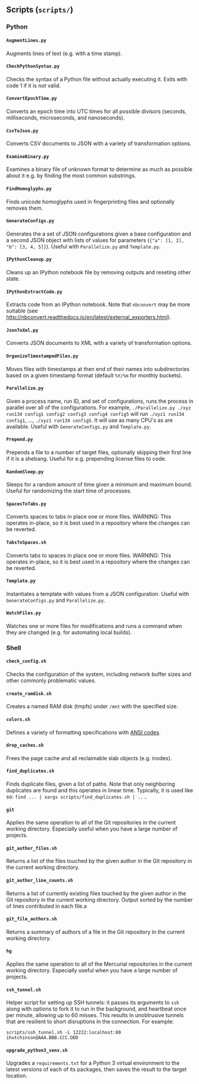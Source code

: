 
## Scripts (`scripts/`)

### Python

#### `AugmentLines.py`
Augments lines of text (e.g. with a time stamp).

#### `CheckPythonSyntax.py`
Checks the syntax of a Python file without actually executing it. Exits with
code 1 if it is not valid.

#### `ConvertEpochTime.py`
Converts an epoch time into UTC times for all possible divisors (seconds,
milliseconds, microseconds, and nanoseconds).

#### `CsvToJson.py`
Converts CSV documents to JSON with a variety of transformation options.

#### `ExamineBinary.py`
Examines a binary file of unknown format to determine as much as possible
about it e.g. by finding the most common substrings.

#### `FindHomoglyphs.py`
Finds unicode homoglyphs used in fingerprinting files and optionally removes
them.

#### `GenerateConfigs.py`
Generates the a set of JSON configurations given a base configuration and a
second JSON object with lists of values for parameters
(`{"a": [1, 2], "b": [3, 4, 5]}`). Useful with `Parallelize.py` and
`Template.py`.

#### `IPythonCleanup.py`
Cleans up an IPython notebook file by removing outputs and reseting other state.

#### `IPythonExtractCode.py`
Extracts code from an IPython notebook. Note that `nbconvert` may be more
suitable (see http://nbconvert.readthedocs.io/en/latest/external_exporters.html).

#### `JsonToXml.py`
Converts JSON documents to XML with a variety of transformation options.

#### `OrganizeTimestampedFiles.py`
Moves files with timestamps at then end of their names into subdirectories
based on a given timestamp format (default `%Y/%m` for monthly buckets).

#### `Parallelize.py`
Given a process name, run ID, and set of configurations, runs the process in
parallel over all of the configurations. For example,
`./Parallelize.py ./xyz run134 config1 config2 config3 config4 config5` will run
`./xyz1 run134 config1`, ..., `./xyz1 run134 config5`.
It will use as many CPU's as are available. Useful with `GenerateConfigs.py` and
`Template.py`.

#### `Prepend.py`
Prepends a file to a number of target files, optionally skipping their first
line if it is a shebang. Useful for e.g. prepending license files to code.

#### `RandomSleep.py`
Sleeps for a random amount of time given a minimum and maximum bound. Useful for
randomizing the start time of processes.

#### `SpacesToTabs.py`
Converts spaces to tabs in place one or more files. WARNING: This operates
in-place, so it is best used in a repository where the changes can be reverted.

#### `TabsToSpaces.sh`
Converts tabs to spaces in place one or more files. WARNING: This operates
in-place, so it is best used in a repository where the changes can be reverted.

#### `Template.py`
Instantiates a template with values from a JSON configuration. Useful with
`GenerateConfigs.py` and `Parallelize.py`.

#### `WatchFiles.py`
Watches one or more files for modifications and runs a command when they are
changed (e.g. for automating local builds).

### Shell

#### `check_config.sh`
Checks the configuration of the system, including network buffer sizes and other
commonly problematic values.

#### `create_ramdisk.sh`
Creates a named RAM disk (tmpfs) under `/mnt` with the specified size.

#### `colors.sh`
Defines a variety of formatting specifications with
[ANSI codes](https://en.wikipedia.org/wiki/ANSI_escape_code).

#### `drop_caches.sh`
Frees the page cache and all reclaimable slab objects (e.g. inodes).

#### `find_duplicates.sh`
Finds duplicate files, given a list of paths. Note that only neighboring
duplicates are found and this operates in linear time. Typically, it is used
like so: `find ... | xargs scripts/find_duplicates.sh | ...`.

#### `git`
Applies the same operation to all of the Git repositories in the current working
directory. Especially useful when you have a large number of projects.

#### `git_author_files.sh`
Returns a list of the files touched by the given author in the Git repository in
the current working directory.

#### `git_author_line_counts.sh`
Returns a list of currently existing files touched by the given author in the
Git repository in the current working directory. Output sorted by the number of
lines contributed in each file.a

#### `git_file_authors.sh`
Returns a summary of authors of a file in the Git repository in the current
working directory.

#### `hg`
Applies the same operation to all of the Mercurial repositories in the current
working directory. Especially useful when you have a large number of projects.

#### `ssh_tunnel.sh`
Helper script for setting up SSH tunnels: it passes its arguments to `ssh`
along with options to fork it to run in the background, and heartbeat once per
minute, allowing up to 60 misses. This results in unobtrusive tunnels that are
resilient to short disruptions in the connection. For example:

	scripts/ssh_tunnel.sh -L 12222:localhost:80 ihutchinson@AAA.BBB.CCC.DDD

#### `upgrade_python3_venv.sh`
Upgrades a `requirements.txt` for a Python 3 virtual environment to the latest
versions of each of its packages, then saves the result to the target location.
